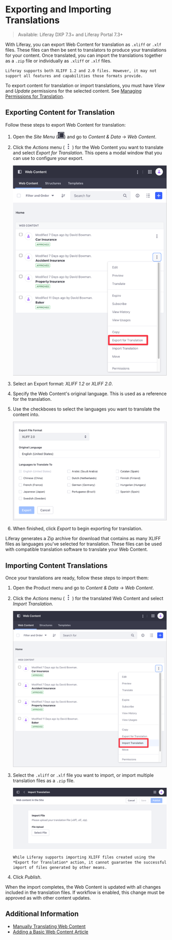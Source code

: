 # Exporting and Importing Translations

> Available: Liferay DXP 7.3+ and Liferay Portal 7.3+

With Liferay, you can export Web Content for translation as `.xliff` or `.xlf` files. These files can then be sent to translators to produce your translations for your content. Once translated, you can import the translations together as a `.zip` file or individually as `.xliff` or `.xlf` files.

```{important}
Liferay supports both XLIFF 1.2 and 2.0 files. However, it may not support all features and capabilities those formats provide.
```

To export content for translation or import translations, you must have *View* and *Update* permissions for the selected content. See [Managing Permissions for Translation](./manually-translating-web-content.md#managing-permissions-for-translation).

## Exporting Content for Translation

Follow these steps to export Web Content for translation:

1. Open the *Site Menu* (![Site Menu](../../../images/icon-product-menu.png)) and go to *Content & Data* &rarr; *Web Content*.

1. Click the *Actions* menu ( ![Actions button](../../../images/icon-actions.png) ) for the Web Content you want to translate and select *Export for Translation*. This opens a modal window that you can use to configure your export.

   ![Click on the Actions menu for the Web Content you want to translate, and select Export for Translation.](./exporting-and-importing-translations/images/01.png)

1. Select an Export format: *XLIFF 1.2* or *XLIFF 2.0*.

1. Specify the Web Content's original language. This is used as a reference for the translation.

1. Use the checkboxes to select the languages you want to translate the content into.

   ![Select the languages you want to translate the content into.](./exporting-and-importing-translations/images/02.png)

1. When finished, click *Export* to begin exporting for translation.

Liferay generates a Zip archive for download that contains as many XLIFF files as languages you've selected for translation. These files can be used with compatible translation software to translate your Web Content.

## Importing Content Translations

Once your translations are ready, follow these steps to import them:

1. Open the Product menu and go to *Content & Data* &rarr; *Web Content*.

1. Click the *Actions* menu ( ![Actions button](../../../images/icon-actions.png) ) for the translated Web Content and select *Import Translation*.

   ![Click on the Actions menu for the translated Web Content, and select import translation.](./exporting-and-importing-translations/images/03.png)

1. Select the `.xliff` or `.xlf` file you want to import, or import multiple translation files as a `.zip` file.

   ![Select the translation file you want to import.](./exporting-and-importing-translations/images/04.png)

   ```{important}
   While Liferay supports importing XLIFF files created using the *Export for Translation* action, it cannot guarantee the successful import of files generated by other means.
   ```

1. Click *Publish*.

When the import completes, the Web Content is updated with all changes included in the translation files. If workflow is enabled, this change must be approved as with other content updates.

## Additional Information

* [Manually Translating Web Content](./manually-translating-web-content.md)
* [Adding a Basic Web Content Article](../web-content-articles/adding-a-basic-web-content-article.md)
